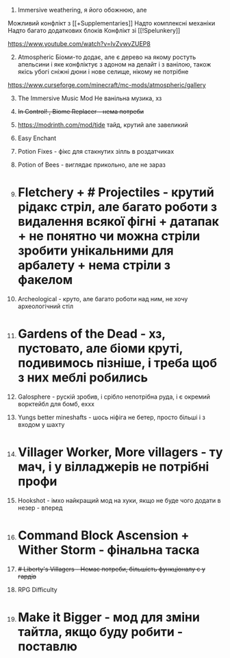 
1) Immersive weathering, я його обожнюю, але

Можливий конфлікт з [[+Supplementaries]]
Надто комплексні механіки
Надто багато додаткових блоків
Конфлікт зі [[!Spelunkery]]


https://www.youtube.com/watch?v=IvZvwvZUEP8

2) Atmospheric
Біоми-то додає, але є дерево на якому ростуть апельсини і яке конфліктує з адоном на делайт і з ванілою, також якісь убогі сніжні дюни і нове селище, нікому не потрібне

https://www.curseforge.com/minecraft/mc-mods/atmospheric/gallery

3) The Immersive Music Mod
Не ванільна музика, хз

4) ~~In Control! , Biome Replacer - нема потреби~~

5) https://modrinth.com/mod/tide тайд, крутий але завеликий
6) Easy Enchant
7) Potion Fixes - фікс для стакнутих зілль в роздатчиках
8) Potion of Bees - виглядає прикольно, але не зараз
9) # Fletchery + # Projectiles - крутий рідакс стріл, але багато роботи з видалення всякої фігні + датапак + не понятно чи можна стріли зробити унікальними для арбалету + нема стріли з факелом
10) Archeological - круто, але багато роботи над ним, не хочу археологічний стіл
11) # Gardens of the Dead - хз, пустовато, але біоми круті, подивимось пізніше, і треба щоб з них меблі робились
12) Galosphere - рускій зробив, і срібло непотрібна руда, і є окремий ворктейбл для бомб, еххх
13) Yungs better mineshafts - шось ніфіга не бетер, просто більші і з входом у шахту
14) # Villager Worker, More villagers - ту мач, і у вілладжерів не потрібні профи
15) Hookshot - імхо найкращий мод на хуки, якщо не буде чого додати в незер - вперед
16) # Command Block Ascension + Wither Storm - фінальна таска
17) ~~# Liberty's Villagers - Немає потреби, більшість функціоналу є у гардів~~
18) RPG Difficulty
19) # Make it Bigger - мод для зміни тайтла, якщо буду робити - поставлю